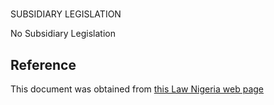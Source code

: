 # 

SUBSIDIARY LEGISLATION

No Subsidiary Legislation

## Reference

This document was obtained from [this Law Nigeria web page](http://www.lawnigeria.com/LFN/R/River-Basins-Development-Authorities-Act.php)